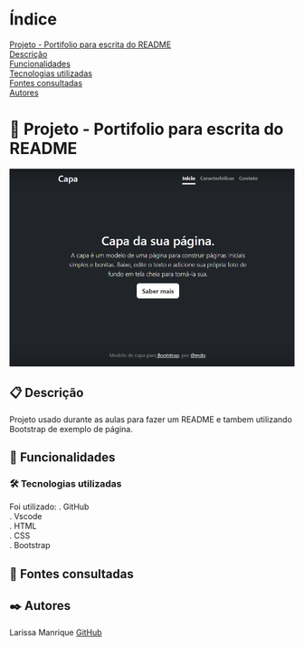 # Índice 

[Projeto - Portifolio para escrita do README](#projeto---portifolio-para-escrita-do-readme)  
[Descrição](#descri%C3%A7%C3%A3o)  
[Funcionalidades](#funcionalidades)  
[Tecnologias utilizadas](#tecnologias-utilizadas)  
[Fontes consultadas](#fontes-consultadas)  
[Autores](#autores)  

#  🚀 Projeto - Portifolio para escrita do README
![image](img/capa.png)

## 📋 Descrição
 Projeto usado durante as aulas para fazer um README e tambem utilizando Bootstrap de exemplo de página.

##  🔧 Funcionalidades


### 🛠️ Tecnologias utilizadas

Foi utilizado:
. GitHub  
. Vscode  
. HTML  
. CSS  
. Bootstrap  

## 📄 Fontes consultadas 

## ✒️ Autores
Larissa Manrique
[GitHub](https://github.com/larissassk)

